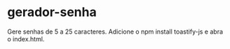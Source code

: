 # gerador-senha

Gere senhas de 5 a 25 caracteres.
Adicione o npm install toastify-js e abra o index.html.
